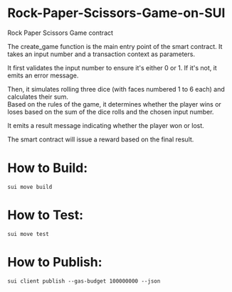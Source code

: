 # Rock-Paper-Scissors-Game-on-SUI
Rock Paper Scissors Game contract

The create_game function is the main entry point of the smart contract. It takes an input number and a transaction context as parameters.  

It first validates the input number to ensure it's either 0 or 1. If it's not, it emits an error message.  

Then, it simulates rolling three dice (with faces numbered 1 to 6 each) and calculates their sum.  
Based on the rules of the game, it determines whether the player wins or loses based on the sum of the dice rolls and the chosen input number.  

It emits a result message indicating whether the player won or lost.  

The smart contract will issue a reward based on the final result.

# How to Build:
```sui move build```

# How to Test:
```sui move test```

# How to Publish:
```sui client publish --gas-budget 100000000 --json```
